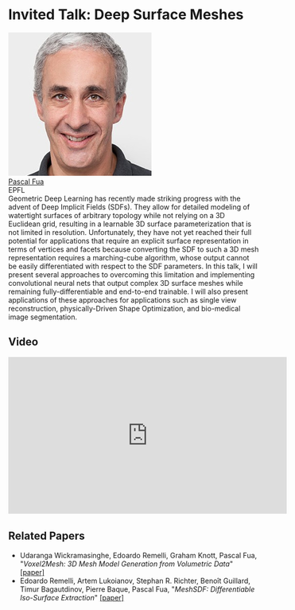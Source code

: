 <link rel="stylesheet" type="text/css" href="css/bootstrap.min.css">
<link rel="stylesheet" type="text/css" href="css/main.css?1" media="screen,projection">

# Invited Talk: Deep Surface Meshes

<div class="row">
  <div class="col-sm-3">
    <a href="https://icwww.epfl.ch/~fua/" target="_blank">
      <img class="people-pic" src="assets/pfua.jpg">
    </a>
    <div class="people-name text-center">
      <a href="https://icwww.epfl.ch/~fua/" target="_blank">Pascal Fua</a><br>
      EPFL
    </div>
  </div>
    
  <div class="col-sm-9">
    Geometric Deep Learning has recently made striking progress with the advent of Deep Implicit Fields (SDFs). They allow for detailed modeling of watertight surfaces of arbitrary topology while not relying on a 3D Euclidean grid, resulting in a learnable 3D surface parameterization that is not limited in resolution. Unfortunately, they have not yet reached their full potential for applications that require an explicit surface representation in terms of vertices and facets because converting the SDF to such a 3D mesh representation requires a marching-cube algorithm, whose output cannot be easily differentiated with respect to the SDF parameters. In this talk, I will present several approaches to overcoming this limitation and implementing convolutional neural nets that output complex 3D surface meshes while remaining fully-differentiable and end-to-end trainable. I will also present applications of these approaches for applications such as single view reconstruction, physically-Driven Shape Optimization, and bio-medical image segmentation.
  </div>
</div>
<p/>

## Video

<iframe src="https://www.youtube.com/embed/dh5y6gSmmmc" 
    width="560" 
    height="315"
    frameborder="0" 
    allowfullscreen>
</iframe>
<p/>

## Related Papers

* Udaranga Wickramasinghe, Edoardo Remelli, Graham Knott, Pascal Fua, "*Voxel2Mesh: 3D Mesh Model Generation from Volumetric Data*" [[paper]](https://arxiv.org/abs/1912.03681)
* Edoardo Remelli, Artem Lukoianov, Stephan R. Richter, Benoît Guillard, Timur Bagautdinov, Pierre Baque, Pascal Fua, "*MeshSDF: Differentiable Iso-Surface Extraction*" [[paper]](https://arxiv.org/abs/2006.03997)


